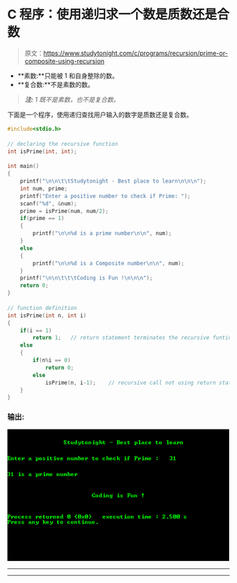 # C 程序：使用递归求一个数是质数还是合数

> 原文：<https://www.studytonight.com/c/programs/recursion/prime-or-composite-using-recursion>

*   **素数:**只能被 1 和自身整除的数。
*   **复合数:**不是素数的数。

> ***注:** 1 既不是素数，也不是复合数。*

下面是一个程序，使用递归查找用户输入的数字是质数还是复合数。

```cpp
#include<stdio.h>

// declaring the recursive function
int isPrime(int, int);

int main()
{
    printf("\n\n\t\tStudytonight - Best place to learn\n\n\n");
    int num, prime;
    printf("Enter a positive number to check if Prime: ");
    scanf("%d", &num);
    prime = isPrime(num, num/2);
    if(prime == 1)
    {
        printf("\n\n%d is a prime number\n\n", num);
    }
    else
    {
        printf("\n\n%d is a Composite number\n\n", num);
    }
    printf("\n\n\t\t\tCoding is Fun !\n\n\n");
    return 0;
}

// function definition
int isPrime(int n, int i)
{
    if(i == 1)
        return 1;   // return statement terminates the recursive funtion
    else
    {
        if(n%i == 0)
            return 0;
        else
            isPrime(n, i-1);    // recursive call not using return statement
    }
}
```

### 输出:

![Program to find whether a number is Prime or Composite using recursion](img/59fa3f70252ec6e32649a22add797aeb.png)

* * *

* * *